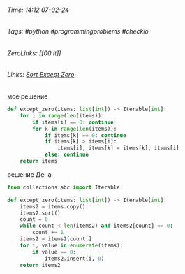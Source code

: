 ###### Time: 14:12  07-02-24  
###### Tags: #python #programmingproblems #checkio 
###### ZeroLinks: [[00 it]]
###### Links: [Sort Except Zero](https://py.checkio.org/ru/mission/sort-except-zero/)

мое решение
```python
def except_zero(items: list[int]) -> Iterable[int]:
    for i in range(len(items)):
        if items[i] == 0: continue
        for k in range(len(items)):
            if items[k] == 0: continue
            if items[k] > items[i]:
                items[i], items[k] = items[k], items[i]
            else: continue
    return items
```

решение Дена
```python
from collections.abc import Iterable

def except_zero(items: list[int]) -> Iterable[int]:
	items2 = items.copy()
	items2.sort()
	count = 0
	while count < len(items2) and items2[count] == 0:
		count += 1
	items2 = items2[count:]
	for i, value in enumerate(items):
		if value == 0:
			items2.insert(i, 0)
	return items2
```

